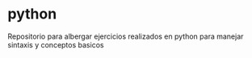 # python
Repositorio para albergar ejercicios realizados en python para manejar sintaxis y conceptos basicos 
